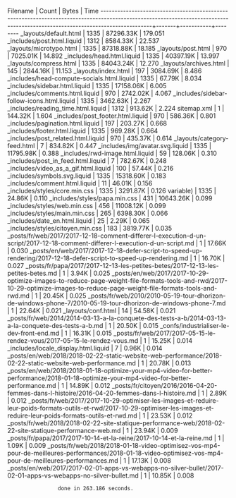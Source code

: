 Filename                                                                                                                                                                      | Count |     Bytes |    Time
------------------------------------------------------------------------------------------------------------------------------------------------------------------------------+-------+-----------+--------
_layouts/default.html                                                                                                                                                         |  1335 | 87296.33K | 179.051
_includes/post.html.liquid                                                                                                                                                    |  1312 |  8584.33K |  22.537
_layouts/microtypo.html                                                                                                                                                       |  1335 | 87318.88K |  18.185
_layouts/post.html                                                                                                                                                            |   970 |  7025.01K |  14.892
_includes/head.html.liquid                                                                                                                                                    |  1335 | 40397.19K |  13.997
_layouts/compress.html                                                                                                                                                        |  1335 | 84043.24K |  12.270
_layouts/archives.html                                                                                                                                                        |   145 |  2844.16K |  11.153
_layouts/index.html                                                                                                                                                           |   197 |  3084.69K |   8.486
_includes/head-compute-socials.html.liquid                                                                                                                                    |  1335 |    67.79K |   8.034
_includes/sidebar.html.liquid                                                                                                                                                 |  1335 | 17158.06K |   6.005
_includes/comments.html.liquid                                                                                                                                                |   970 |  2742.02K |   4.067
_includes/sidebar-follow-icons.html.liquid                                                                                                                                    |  1335 |  3462.63K |   2.267
_includes/reading_time.html.liquid                                                                                                                                            |  1312 |   913.62K |   2.224
sitemap.xml                                                                                                                                                                   |     1 |   144.32K |   1.604
_includes/post_footer.html.liquid                                                                                                                                             |   970 |   586.36K |   0.801
_includes/pagination.html.liquid                                                                                                                                              |   197 |   203.27K |   0.668
_includes/footer.html.liquid                                                                                                                                                  |  1335 |   969.28K |   0.664
_includes/post_related.html.liquid                                                                                                                                            |   970 |   435.37K |   0.614
_layouts/category-feed.html                                                                                                                                                   |     7 |   834.82K |   0.447
_includes/img/avatar.svg.liquid                                                                                                                                               |  1335 | 11795.98K |   0.388
_includes/rwd-image.html.liquid                                                                                                                                               |    59 |   128.06K |   0.310
_includes/post_in_feed.html.liquid                                                                                                                                            |     7 |   782.67K |   0.248
_includes/video_as_a_gif.html.liquid                                                                                                                                          |   100 |    57.44K |   0.216
_includes/symbols.svg.liquid                                                                                                                                                  |  1335 | 15318.60K |   0.183
_includes/comment.html.liquid                                                                                                                                                 |    11 |    46.01K |   0.156
_includes/styles/core.min.css                                                                                                                                                 |  1335 |  3291.87K |   0.126
variable)                                                                                                                                                                     |  1335 |    24.86K |   0.110
_includes/styles/papa.min.css                                                                                                                                                 |   431 | 10643.26K |   0.099
_includes/styles/web.min.css                                                                                                                                                  |   456 | 11008.12K |   0.099
_includes/styles/main.min.css                                                                                                                                                 |   265 |  6398.30K |   0.066
_includes/date_en.html.liquid                                                                                                                                                 |    25 |     2.29K |   0.065
_includes/styles/citoyen.min.css                                                                                                                                              |   183 |  3819.77K |   0.035
_posts/fr/web/2017/2017-12-18-comment-differer-l-execution-d-un-script/2017-12-18-comment-differer-l-execution-d-un-script.md                                                 |     1 |    17.66K |   0.030
_posts/en/web/2017/2017-12-18-defer-script-to-speed-up-rendering/2017-12-18-defer-script-to-speed-up-rendering.md                                                             |     1 |    16.70K |   0.027
_posts/fr/papa/2017/2017-12-13-les-petites-betes/2017-12-13-les-petites-betes.md                                                                                              |     1 |     3.94K |   0.025
_posts/en/web/2017/2017-10-29-optimize-images-to-reduce-page-weight-file-formats-tools-and-rwd/2017-10-29-optimize-images-to-reduce-page-weight-file-formats-tools-and-rwd.md |     1 |    20.45K |   0.025
_posts/fr/web/2010/2010-05-19-tour-dhorizon-de-windows-phone-7/2010-05-19-tour-dhorizon-de-windows-phone-7.md                                                                 |     1 |    22.64K |   0.021
_layouts/conf.html                                                                                                                                                            |    14 |    54.58K |   0.021
_posts/fr/web/2014/2014-03-13-a-la-conquete-des-tests-a-b/2014-03-13-a-la-conquete-des-tests-a-b.md                                                                           |     1 |    20.50K |   0.015
_confs/industrialiser-le-dev-front-end.md                                                                                                                                     |     1 |    16.31K |   0.015
_posts/fr/web/2017/2017-05-15-le-rendez-vous/2017-05-15-le-rendez-vous.md                                                                                                     |     1 |    15.25K |   0.014
_includes/locale_display.html.liquid                                                                                                                                          |     7 |     0.96K |   0.014
_posts/en/web/2018/2018-02-22-static-website-web-performance/2018-02-22-static-website-web-performance.md                                                                     |     1 |    20.78K |   0.013
_posts/en/web/2018/2018-01-18-optimize-your-mp4-video-for-better-performance/2018-01-18-optimize-your-mp4-video-for-better-performance.md                                     |     1 |    14.89K |   0.012
_posts/fr/citoyen/2016/2016-04-20-femmes-dans-l-histoire/2016-04-20-femmes-dans-l-histoire.md                                                                                 |     1 |     2.89K |   0.012
_posts/fr/web/2017/2017-10-29-optimiser-les-images-et-reduire-leur-poids-formats-outils-et-rwd/2017-10-29-optimiser-les-images-et-reduire-leur-poids-formats-outils-et-rwd.md |     1 |    23.53K |   0.012
_posts/fr/web/2018/2018-02-22-site-statique-performance-web/2018-02-22-site-statique-performance-web.md                                                                       |     1 |    23.94K |   0.009
_posts/fr/papa/2017/2017-10-14-et-la-reine/2017-10-14-et-la-reine.md                                                                                                          |     1 |     1.09K |   0.009
_posts/fr/web/2018/2018-01-18-video-optimisez-vos-mp4-pour-de-meilleures-performances/2018-01-18-video-optimisez-vos-mp4-pour-de-meilleures-performances.md                   |     1 |    17.13K |   0.008
_posts/en/web/2017/2017-02-01-apps-vs-webapps-no-silver-bullet/2017-02-01-apps-vs-webapps-no-silver-bullet.md                                                                 |     1 |    10.85K |   0.008


                    done in 263.186 seconds.